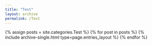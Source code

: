 ```yaml
---
title: "Test"
layout: archive
permalink: /Test
---
```



{% assign posts = site.categories.Test %}
{% for post in posts %} {% include archive-single.html type=page.entries_layout %} {% endfor %}